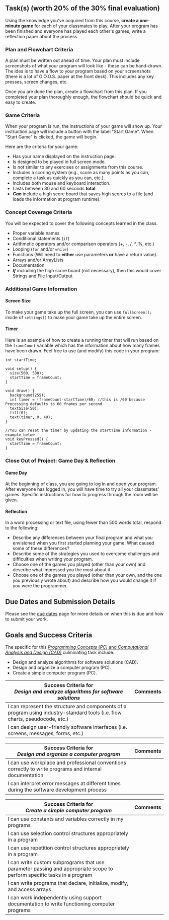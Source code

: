 Task(s) (worth 20% of the 30% final evaluation)
-------
Using the knowledge you've acquired from this course, **create a one-minute game** for each of your classmates to play. After your program has been finished and everyone has played each other's games, write a reflection paper about the process.  

### Plan and Flowchart Criteria
A plan must be written out ahead of time.  Your plan must include screenshots of what your program will look like - these can be hand-drawn.  The idea is to have a flow to your program based on your screenshots (there is a lot of G.O.O.S. paper at the front desk).  This includes any key presses, screen changes, etc.

Once you are done the plan, create a flowchart from this plan.  If you completed your plan thoroughly enough, the flowchart should be quick and easy to create.

### Game Criteria
When your program is run, the instructions of your game will show up. Your instruction page will include a button with the label "Start Game". When "Start Game" is clicked, the game will begin.

Here are the criteria for your game:
* Has your name displayed on the instruction page.
* Is designed to be played in full screen mode.
* Is not similar to any exercises or assignments from this course.
* Includes a scoring system (e.g., score as many points as you can, complete a task as quickly as you can, etc.).
* Includes both mouse and keyboard interaction.
* Lasts between 30 and 60 seconds **total**.
* _**Can**_ include a high score board that saves high scores to a file (and loads the information at program runtime).

### Concept Coverage Criteria
You will be expected to cover the following concepts learned in the class.
* Proper variable names
* Conditional statements (```if```)
* Arithmetic operators and/or comparison operators (+, -, /, \*, %, etc.)
* Looping (```for``` and/or ```while```)
* Functions (Will need to **either** use parameters **or** have a return value).
* Arrays and/or ArrayLists
* Documentation
* _**If**_ including the high score board (not necessary), then this would cover Strings and File Input/Output


### Additional Game Information
#### Screen Size
To make your game take up the full screen, you can use ```fullScreen();``` inside of ```settings()``` to make your game take up the entire screen.

#### Timer
Here is an example of how to create a running timer that will run based on the ```frameCount``` variable which has the information about how many frames have been drawn.  Feel free to use (and modify) this code in your program:

```processing
int startTime;

void setup() {
  size(500, 500);
  startTime = frameCount;
}

void draw() {
  background(255);
  int timer = (frameCount-startTime)/60; //this is /60 because Processing defaults to 60 frames per second
  textSize(50);
  fill(0);
  text(timer, 0, 40);
}

//You can reset the timer by updating the startTime information - example below
void keyPressed() {
  startTime = frameCount;
}

```


### Close Out of Project: Game Day & Reflection
#### Game Day
At the beginning of class, you are going to log in and open your program. After everyone has logged in, you will have time to try all your classmates' games. Specific instructions for how to progress through the room will be given.

#### Reflection
In a word processing or text file, using fewer than 500 words total, respond to the following:

* Describe any differences between your final program and what you envisioned when you first started planning your game. What caused some of these differences?
* Describe some of the strategies you used to overcome challenges and difficulties when writing your program.
* Choose one of the games you played (other than your own) and describe what impressed you the most about it.
* Choose one of the games you played (other than your own, and the one you previously wrote about) and describe how you would change it if you were the programmer.


## Due Dates and Submission Details
Please see the [due dates](./Due-Dates-and-Submission-Details) page for more details on when this is due and how to submit your work.

## Goals and Success Criteria
The specific for this [_Programming Concepts (PC)_ and _Computational Analysis and Design (CAD)_](./images/ICS3U.jpg) culminating task include:
  * Design and analyze algorithms for software solutions (CAD). 
  * Design and organize a computer program (PC).
  * Create a simple computer program (PC).

| Success Criteria for <br/> _Design and analyze algorithms for software solutions_ |  Comments |
| ----------- |  ------- |
| I can represent the structure and components of a program using industry-standard tools (i.e. flow charts, pseudocode, etc.) | |
| I can design user-friendly software interfaces (i.e. screens, messages, forms, etc.)  | |

| Success Criteria for <br/> _Design and organize a computer program_ |  Comments |
| ----------- | --- |
| I can use workplace and professional conventions correctly to write programs and internal documentation | | 
| I can interpret error messages at different times during the software development process | | 

| Success Criteria for <br/> _Create a simple computer program_ | Comments |
| ----------- | --- |
| I can use constants and variables correctly in my programs | | 
| I can use selection control structures appropriately in a program | | 
| I can use repetition control structures appropriately in a program | | 
| I can write custom subprograms that use parameter passing and appropriate scope to perform specific tasks in a program | | 
| I can write programs that declare, initialize, modify, and access arrays | | 
| I can work independently using support documentation to write functioning computer programs | | 